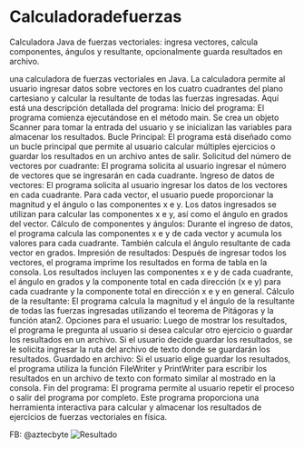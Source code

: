 # Calculadoradefuerzas
Calculadora Java de fuerzas vectoriales: ingresa vectores, calcula componentes, ángulos y resultante, opcionalmente guarda resultados en archivo.

una calculadora de fuerzas vectoriales en Java. La calculadora permite al usuario ingresar datos sobre vectores en los cuatro cuadrantes del plano cartesiano y calcular la resultante de todas las fuerzas ingresadas. Aquí está una descripción detallada del programa:
Inicio del programa: El programa comienza ejecutándose en el método main. Se crea un objeto Scanner para tomar la entrada del usuario y se inicializan las variables para almacenar los resultados.
Bucle Principal: El programa está diseñado como un bucle principal que permite al usuario calcular múltiples ejercicios o guardar los resultados en un archivo antes de salir.
Solicitud del número de vectores por cuadrante: El programa solicita al usuario ingresar el número de vectores que se ingresarán en cada cuadrante.
Ingreso de datos de vectores: El programa solicita al usuario ingresar los datos de los vectores en cada cuadrante. Para cada vector, el usuario puede proporcionar la magnitud y el ángulo o las componentes x e y. Los datos ingresados se utilizan para calcular las componentes x e y, así como el ángulo en grados del vector.
Cálculo de componentes y ángulos: Durante el ingreso de datos, el programa calcula las componentes x e y de cada vector y acumula los valores para cada cuadrante. También calcula el ángulo resultante de cada vector en grados.
Impresión de resultados: Después de ingresar todos los vectores, el programa imprime los resultados en forma de tabla en la consola. Los resultados incluyen las componentes x e y de cada cuadrante, el ángulo en grados y la componente total en cada dirección (x e y) para cada cuadrante y la componente total en dirección x e y en general.
Cálculo de la resultante: El programa calcula la magnitud y el ángulo de la resultante de todas las fuerzas ingresadas utilizando el teorema de Pitágoras y la función atan2.
Opciones para el usuario: Luego de mostrar los resultados, el programa le pregunta al usuario si desea calcular otro ejercicio o guardar los resultados en un archivo. Si el usuario decide guardar los resultados, se le solicita ingresar la ruta del archivo de texto donde se guardarán los resultados.
Guardado en archivo: Si el usuario elige guardar los resultados, el programa utiliza la función FileWriter y PrintWriter para escribir los resultados en un archivo de texto con formato similar al mostrado en la consola.
Fin del programa: El programa permite al usuario repetir el proceso o salir del programa por completo.
Este programa proporciona una herramienta interactiva para calcular y almacenar los resultados de ejercicios de fuerzas vectoriales en física.

FB: @aztecbyte
![Resultado](https://github.com/Odinsoncreator/Calculadoradefuerzas/assets/111935651/ed1bb30e-f9aa-4a99-b75b-68743b7fa8ae)
